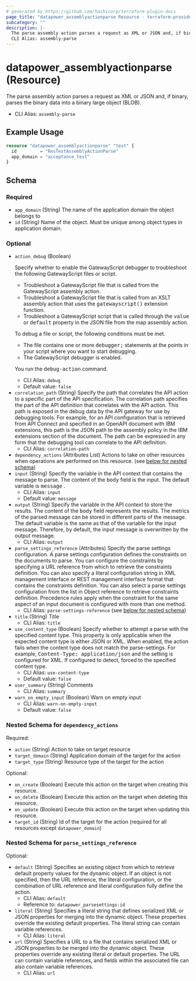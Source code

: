```yaml
---
# generated by https://github.com/hashicorp/terraform-plugin-docs
page_title: "datapower_assemblyactionparse Resource - terraform-provider-datapower"
subcategory: ""
description: |-
  The parse assembly action parses a request as XML or JSON and, if binary, parses the binary data into a binary large object (BLOB).
  CLI Alias: assembly-parse
---
```


# datapower_assemblyactionparse (Resource)

The parse assembly action parses a request as XML or JSON and, if binary, parses the binary data into a binary large object (BLOB).
  - CLI Alias: `assembly-parse`

## Example Usage

```terraform
resource "datapower_assemblyactionparse" "test" {
  id         = "ResTestAssemblyActionParse"
  app_domain = "acceptance_test"
}
```

<!-- schema generated by tfplugindocs -->
## Schema

### Required

- `app_domain` (String) The name of the application domain the object belongs to
- `id` (String) Name of the object. Must be unique among object types in application domain.

### Optional

- `action_debug` (Boolean) <p>Specify whether to enable the GatewayScript debugger to troubleshoot the following GatewayScript files or script.</p><ul><li>Troubleshoot a GatewayScript file that is called from the GatewayScript assembly action.</li><li>Troubleshoot a GatewayScript file that is called from an XSLT assembly action that uses the <tt>gatewayscript()</tt> extension function.</li><li>Troubleshoot a GatewayScript script that is called through the <tt>value</tt> or <tt>default</tt> property in the JSON file from the map assembly action.</li></ul><p>To debug a file or script, the following conditions must be met.</p><ul><li>The file contains one or more <tt>debugger;</tt> statements at the points in your script where you want to start debugging.</li><li>The GatewayScript debugger is enabled.</li></ul><p>You run the <tt>debug-action</tt> command.</p>
  - CLI Alias: `debug`
  - Default value: `false`
- `correlation_path` (String) Specify the path that correlates the API action to a specific part of the API specification. The correlation path specifies the part of the API definition that correlates with the API action. This path is exposed in the debug data by the API gateway for use by debugging tools. For example, for an API configuration that is retrieved from API Connect and specified in an OpenAPI document with IBM extensions, this path is the JSON path to the assembly policy in the IBM extensions section of the document. The path can be expressed in any form that the debugging tool can correlate to the API definition.
  - CLI Alias: `correlation-path`
- `dependency_actions` (Attributes List) Actions to take on other resources when operations are performed on this resource. (see [below for nested schema](#nestedatt--dependency_actions))
- `input` (String) Specify the variable in the API context that contains the message to parse. The content of the <tt>body</tt> field is the input. The default variable is <tt>message</tt> .
  - CLI Alias: `input`
  - Default value: `message`
- `output` (String) Specify the variable in the API context to store the results. The content of the <tt>body</tt> field represents the results. The metrics of the parsed message can be stored in different parts of the message. The default variable is the same as that of the variable for the input message. Therefore, by default, the input message is overwritten by the output message.
  - CLI Alias: `output`
- `parse_settings_reference` (Attributes) Specify the parse settings configuration. A parse settings configuration defines the constraints on the documents to parse. You can configure the constraints by specifying a URL reference from which to retrieve the constraints definition. You can also specify a literal configuration string in XML management interface or REST management interface format that contains the constraints definition. You can also select a parse settings configuration from the list in Object reference to retrieve constraints definition. Precedence rules apply when the constraint for the same aspect of an input document is configured with more than one method.
  - CLI Alias: `parse-settings-reference` (see [below for nested schema](#nestedatt--parse_settings_reference))
- `title` (String) Title
  - CLI Alias: `title`
- `use_content_type` (Boolean) Specify whether to attempt a parse with the specified content type. This property is only applicable when the expected content type is either JSON or XML. When enabled, the action fails when the content type does not match the parse-settings. For example, <tt>Content-Type: application/json</tt> and the setting is configured for XML. If configured to detect, forced to the specified content type.
  - CLI Alias: `use-content-type`
  - Default value: `false`
- `user_summary` (String) Comments
  - CLI Alias: `summary`
- `warn_on_empty_input` (Boolean) Warn on empty input
  - CLI Alias: `warn-on-empty-input`
  - Default value: `false`

<a id="nestedatt--dependency_actions"></a>
### Nested Schema for `dependency_actions`

Required:

- `action` (String) Action to take on target resource
- `target_domain` (String) Application domain of the target for the action
- `target_type` (String) Resource type of the target for the action

Optional:

- `on_create` (Boolean) Execute this action on the target when creating this resource.
- `on_delete` (Boolean) Execute this action on the target when deleting this resource.
- `on_update` (Boolean) Execute this action on the target when updating this resource.
- `target_id` (String) Id of the target for the action (required for all resources except `datapower_domain`)


<a id="nestedatt--parse_settings_reference"></a>
### Nested Schema for `parse_settings_reference`

Optional:

- `default` (String) Specifies an existing object from which to retrieve default property values for the dynamic object. If an object is not specified, then the URL reference, the literal configuration, or the combination of URL reference and literal configuration fully define the action.
  - CLI Alias: `default`
  - Reference to: `datapower_parsesettings:id`
- `literal` (String) Specifies a literal string that defines serialized XML or JSON properties for merging into the dynamic object. These properties override the existing default properties. The literal string can contain variable references.
  - CLI Alias: `literal`
- `url` (String) Specifies a URL to a file that contains serialized XML or JSON properties to be merged into the dynamic object. These properties override any existing literal or default properties. The URL can contain variable references, and fields within the associated file can also contain variable references.
  - CLI Alias: `url`
